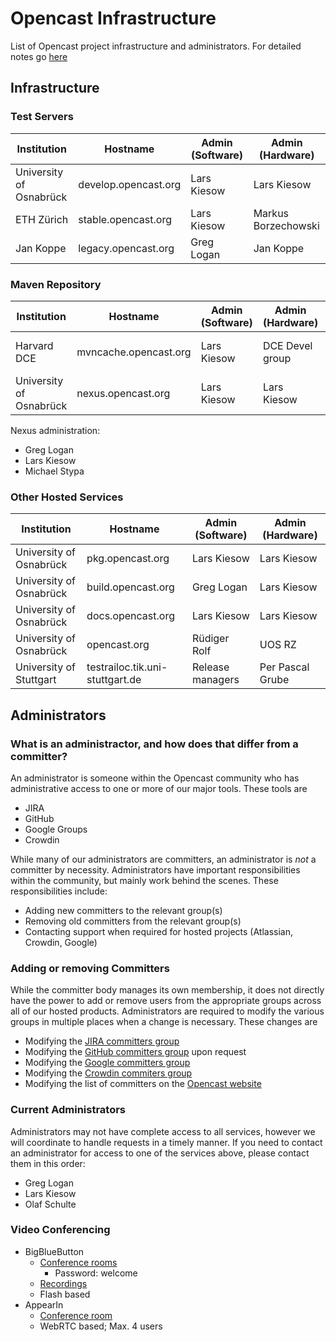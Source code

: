 Opencast Infrastructure
=======================

List of Opencast project infrastructure and administrators.  For detailed notes go [here](notes.md)

Infrastructure
--------------

### Test Servers

Institution                | Hostname                      | Admin (Software) | Admin (Hardware)
---------------------------|-------------------------------|------------------|--------------------
University of Osnabrück    | develop.opencast.org          | Lars Kiesow      | Lars Kiesow
ETH Zürich                 | stable.opencast.org           | Lars Kiesow      | Markus Borzechowski
Jan Koppe                  | legacy.opencast.org           | Greg Logan       | Jan Koppe


### Maven Repository

Institution                | Hostname                      | Admin (Software) | Admin (Hardware)  | Notes
---------------------------|-------------------------------|------------------|-------------------|-----------------
Harvard DCE                | mvncache.opencast.org         | Lars Kiesow      | DCE Devel group   | Nginx cache, AWS
University of Osnabrück    | nexus.opencast.org            | Lars Kiesow      | Lars Kiesow       | nexus-oss

Nexus administration:

- Greg Logan
- Lars Kiesow
- Michael Stypa


### Other Hosted Services

Institution                | Hostname                        | Admin (Software) | Admin (Hardware)
---------------------------|---------------------------------|------------------|-------------------------
University of Osnabrück    | pkg.opencast.org                | Lars Kiesow      | Lars Kiesow
University of Osnabrück    | build.opencast.org              | Greg Logan       | Lars Kiesow
University of Osnabrück    | docs.opencast.org               | Lars Kiesow      | Lars Kiesow
University of Osnabrück    | opencast.org                    | Rüdiger Rolf     | UOS RZ
University of Stuttgart    | testrailoc.tik.uni-stuttgart.de | Release managers | Per Pascal Grube


Administrators
--------------

### What is an administractor, and how does that differ from a committer?

An administrator is someone within the Opencast community who has administrative access to one or more of our major
tools.  These tools are

* JIRA
* GitHub
* Google Groups
* Crowdin

While many of our administrators are committers, an administrator is _not_ a committer by necessity.  Administrators
have important responsibilities within the community, but mainly work behind the scenes.  These responsibilities
include:

* Adding new committers to the relevant group(s)
* Removing old committers from the relevant group(s)
* Contacting support when required for hosted projects (Atlassian, Crowdin, Google)

### Adding or removing Committers

While the committer body manages its own membership, it does not directly have the power to add or remove users
from the appropriate groups across all of our hosted products.  Administrators are required to modify the various
groups in multiple places when a change is necessary.  These changes are

* Modifying the [JIRA committers group](https://opencast.jira.com/admin/groups/view?groupname=committers-matterhorn)
* Modifying the [GitHub committers group](https://github.com/orgs/opencast/teams/committers/members) upon request
* Modifying the [Google committers group](https://admin.google.com/opencast.org/AdminHome?hl=de&pli=1&fral=1&groupId=committers@opencast.org&chromeless=1#OGX:Group?hl=de)
* Modifying the [Crowdin commiters group](https://crowdin.com/project/opencast-community/settings#members)
* Modifying the list of committers on the [Opencast website](http://www.opencast.org/community)

### Current Administrators

Administrators may not have complete access to all services, however we will coordinate to handle requests in a timely
manner. If you need to contact an administrator for access to one of the services above, please contact them in this
order:

* Greg Logan
* Lars Kiesow
* Olaf Schulte

### Video Conferencing

* BigBlueButton
    * [Conference rooms](http://opencast.blindsidenetworks.net/opencast/)
        * Password: welcome
    * [Recordings](http://opencast.blindsidenetworks.net/opencast/recordings-5720cd14621.jsp)
    * Flash based
* AppearIn
    * [Conference room](https://appear.in/opencast)
    * WebRTC based; Max. 4 users
